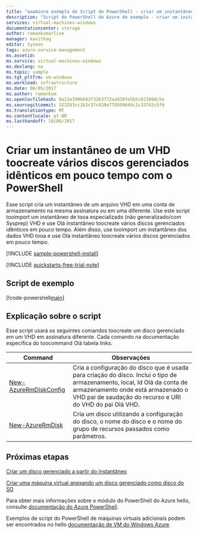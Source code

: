```yaml
---
title: "aaaAzure exemplo de Script do PowerShell - criar um instantâneo de um VHD toocreate vários discos gerenciados idênticos em pouco tempo | Microsoft Docs"
description: "Script do PowerShell do Azure de exemplo - criar um instantâneo de um VHD toocreate vários discos gerenciados idênticos em pouco tempo"
services: virtual-machines-windows
documentationcenter: storage
author: ramankumarlive
manager: kavithag
editor: tysonn
tags: azure-service-management
ms.assetid: 
ms.service: virtual-machines-windows
ms.devlang: na
ms.topic: sample
ms.tgt_pltfrm: vm-windows
ms.workload: infrastructure
ms.date: 06/05/2017
ms.author: ramankum
ms.openlocfilehash: 0a13e399b692f32b3772add39fe5b5c023808c5e
ms.sourcegitcommit: 523283cc1b3c37c428e77850964dc1c33742c5f0
ms.translationtype: MT
ms.contentlocale: pt-BR
ms.lasthandoff: 10/06/2017
---
```

# <a name="create-a-snapshot-from-a-vhd-toocreate-multiple-identical-managed-disks-in-small-amount-of-time-with-powershell"></a>Criar um instantâneo de um VHD toocreate vários discos gerenciados idênticos em pouco tempo com o PowerShell

Esse script cria um instantâneo de um arquivo VHD em uma conta de armazenamento na mesma assinatura ou em uma diferente. Use este script tooimport um instantâneo de tooa especializado (não generalizado/com Sysprep) VHD e use Olá instantâneo toocreate vários discos gerenciados idênticos em pouco tempo. Além disso, use tooimport um instantâneo dos dados VHD tooa e use Olá instantâneo toocreate vários discos gerenciados em pouco tempo. 

[!INCLUDE [sample-powershell-install](../../../includes/sample-powershell-install.md)]

[!INCLUDE [quickstarts-free-trial-note](../../../includes/quickstarts-free-trial-note.md)]

## <a name="sample-script"></a>Script de exemplo

[!code-powershell[main](../../../powershell_scripts/storage/create-snapshots-from-vhd-in-different-subscription/create-snapshots-from-vhd-in-different-subscription.ps1 "Create snapshot from VHD")]


## <a name="script-explanation"></a>Explicação sobre o script

Esse script usará os seguintes comandos toocreate um disco gerenciado em um VHD em assinatura diferente. Cada comando na documentação específica do toocommand Olá tabela links.

| Command | Observações |
|---|---|
| [New-AzureRmDiskConfig](/powershell/module/azurerm.compute/New-AzureRmDiskConfig) | Cria a configuração do disco que é usada para criação do disco. Inclui o tipo de armazenamento, local, Id Olá da conta de armazenamento onde está armazenado o VHD pai de saudação do recurso e URI do VHD do pai Olá VHD. |
| [New-AzureRmDisk](/powershell/module/azurerm.compute/New-AzureRmDisk) | Cria um disco utilizando a configuração do disco, o nome do disco e o nome do grupo de recursos passados como parâmetros. |

## <a name="next-steps"></a>Próximas etapas

[Criar um disco gerenciado a partir do instantâneo](./../../storage/scripts/storage-windows-powershell-sample-create-managed-disk-from-snapshot.md?toc=%2fpowershell%2fmodule%2ftoc.json)


[Criar uma máquina virtual anexando um disco gerenciado como disco do SO](./../../virtual-machines/scripts/virtual-machines-windows-powershell-sample-create-vm-from-managed-os-disks.md?toc=%2fpowershell%2fmodule%2ftoc.json)

Para obter mais informações sobre o módulo do PowerShell do Azure hello, consulte [documentação do Azure PowerShell](/powershell/azure/overview).

Exemplos de script do PowerShell de máquinas virtuais adicionais podem ser encontrados no hello [documentação de VM do Windows Azure](../../virtual-machines/windows/powershell-samples.md?toc=%2fazure%2fvirtual-machines%2fwindows%2ftoc.json).
